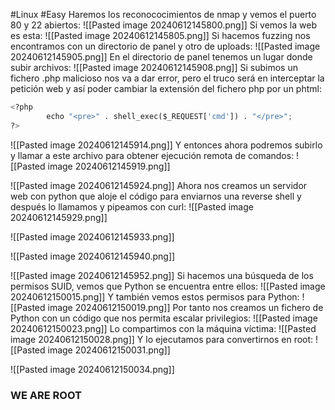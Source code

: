 #Linux #Easy 
Haremos los reconococimientos de nmap y vemos el puerto 80 y 22 abiertos:
![[Pasted image 20240612145800.png]]
Si vemos la web es esta:
![[Pasted image 20240612145805.png]]
Si hacemos fuzzing nos encontramos con un directorio de panel y otro de uploads:
![[Pasted image 20240612145905.png]]
En el directorio de panel tenemos un lugar donde subir archivos:
![[Pasted image 20240612145908.png]]
Si subimos un fichero .php malicioso nos va a dar error, pero el truco será en interceptar la petición web y así poder cambiar la extensión del fichero php por un phtml:
```python
<?php
        echo "<pre>" . shell_exec($_REQUEST['cmd']) . "</pre>";
?>
```

![[Pasted image 20240612145914.png]]
Y entonces ahora podremos subirlo y llamar a este archivo para obtener ejecución remota de comandos:
![[Pasted image 20240612145919.png]]

![[Pasted image 20240612145924.png]]
Ahora nos creamos un servidor web con python que aloje el código para enviarnos una reverse shell y después lo llamamos y pipeamos con curl:
![[Pasted image 20240612145929.png]]

![[Pasted image 20240612145933.png]]

![[Pasted image 20240612145940.png]]

![[Pasted image 20240612145952.png]]
Si hacemos una búsqueda de los permisos SUID, vemos que Python se encuentra entre ellos:
![[Pasted image 20240612150015.png]]
Y también vemos estos permisos para Python:
![[Pasted image 20240612150019.png]]
Por tanto nos creamos un fichero de Python con un código que nos permita escalar privilegios:
![[Pasted image 20240612150023.png]]
Lo compartimos con la máquina víctima:
![[Pasted image 20240612150028.png]]
Y lo ejecutamos para convertirnos en root:
![[Pasted image 20240612150031.png]]

![[Pasted image 20240612150034.png]]
### WE ARE ROOT